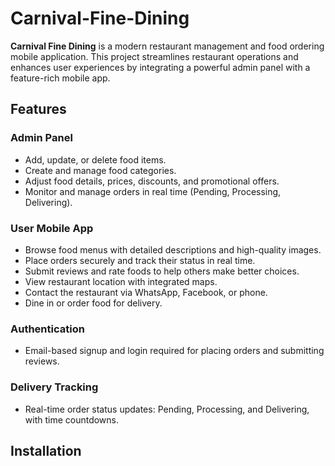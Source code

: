 # Carnival-Fine-Dining

**Carnival Fine Dining** is a modern restaurant management and food ordering mobile application. This project streamlines restaurant   operations and  enhances user experiences by integrating a powerful admin panel with a feature-rich mobile app. 

## Features  


### Admin Panel  
- Add, update, or delete food items.  
- Create and manage food categories.  
- Adjust food details, prices, discounts, and promotional offers.  
- Monitor and manage orders in real time (Pending, Processing, Delivering).  

### User Mobile App  
- Browse food menus with detailed descriptions and high-quality images.  
- Place orders securely and track their status in real time.  
- Submit reviews and rate foods to help others make better choices.  
- View restaurant location with integrated maps.  
- Contact the restaurant via WhatsApp, Facebook, or phone.  
- Dine in or order food for delivery.  

### Authentication  
- Email-based signup and login required for placing orders and submitting reviews.  

### Delivery Tracking  
- Real-time order status updates: Pending, Processing, and Delivering, with time countdowns.  

## Installation  
